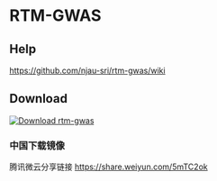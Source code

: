 # RTM-GWAS

## Help

https://github.com/njau-sri/rtm-gwas/wiki

## Download

[![Download rtm-gwas](https://a.fsdn.com/con/app/sf-download-button)](https://sourceforge.net/projects/rtm-gwas/files/release/)

### 中国下载镜像

腾讯微云分享链接 https://share.weiyun.com/5mTC2ok
